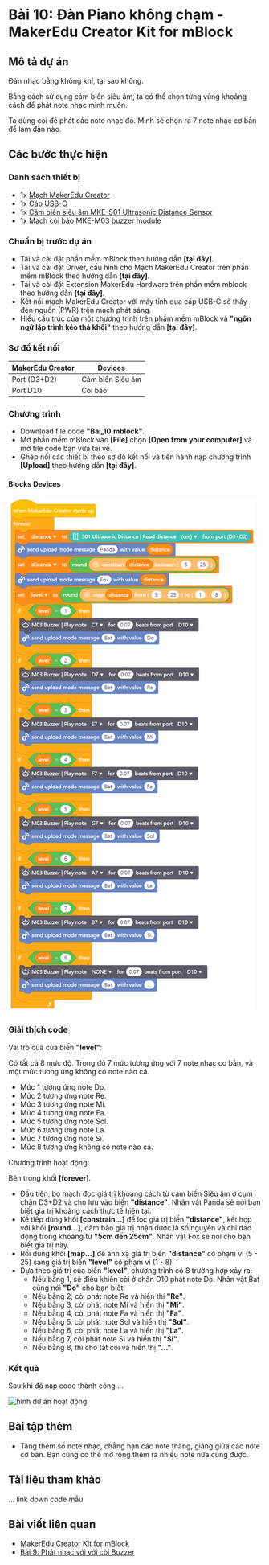 # Bài 10: Đàn Piano không chạm - MakerEdu Creator Kit for mBlock

## Mô tả dự án

Đàn nhạc bằng không khí, tại sao không.

Bằng cách sử dụng cảm biến siêu âm, ta có thể chọn từng vùng khoảng cách để phát note nhạc mình muốn.

Ta dùng còi để phát các note nhạc đó. Mình sẽ chọn ra 7 note nhạc cơ bản để làm đàn nào.

## Các bước thực hiện

### Danh sách thiết bị

- 1x [Mạch MakerEdu Creator](https://www.makerlab.vn/creator)
- 1x [Cáp USB-C](https://hshop.vn/cap-usb-type-c)
- 1x [Cảm biến siêu âm MKE-S01 Ultrasonic Distance Sensor](https://makerlab.vn/mkes01)
- 1x [Mạch còi báo MKE-M03 buzzer module](https://makerlab.vn/mkem03)

### Chuẩn bị trước dự án

- Tải và cài đặt phần mềm mBlock theo hướng dẫn **[tại đây]**.
- Tải và cài đặt Driver, cấu hình cho Mạch MakerEdu Creator trên phần mềm mBlock theo hướng dẫn **[tại đây]**.
- Tải và cài đặt Extension MakerEdu Hardware trên phần mềm mblock theo hướng dẫn **[tại đây]**.
- Kết nối mạch MakerEdu Creator với máy tính qua cáp USB-C sẽ thấy đèn nguồn (PWR) trên mạch phát sáng.
- Hiểu cấu trúc của một chương trình trên phầm mềm mBlock và **"ngôn ngữ lập trình kéo thả khối"** theo hướng dẫn **[tại đây]**.

### Sơ đồ kết nối

| MakerEdu Creator | Devices              |
|------------------|----------------------|
| Port (D3+D2)     | Cảm biến Siêu âm     |
| Port D10         | Còi báo              |

### Chương trình

- Download file code **"Bai_10.mblock"**.
- Mở phần mềm mBlock vào **[File]** chọn **[Open from your computer]** và mở file code bạn vừa tải về.
- Ghép nối các thiết bị theo sơ đồ kết nối và tiến hành nạp chương trình **[Upload]** theo hướng dẫn **[tại đây]**.

#### Blocks Devices

![Creator mBlock Bai 10 1](/ex/less10/image/825px-Creator_mBlock_Bai_10.png)

### Giải thích code

Vai trò của của biến **"level"**:

Có tất cả 8 mức độ. Trong đó 7 mức tương ứng với 7 note nhạc cơ bản, và một mức tương ứng không có note nào cả.

- Mức 1 tương ứng note Do.
- Mức 2 tương ứng note Re.
- Mức 3 tương ứng note Mi.
- Mức 4 tương ứng note Fa.
- Mức 5 tương ứng note Sol.
- Mức 6 tương ứng note La.
- Mức 7 tương ứng note Si.
- Mức 8 tương ứng không có note nào cả.

Chương trình hoạt động:

Bên trong khối **[forever]**.

- Đầu tiên, bo mạch đọc giá trị khoảng cách từ cảm biến Siêu âm ở cụm chân D3+D2 và cho lưu vào biến **"distance"**. Nhân vật Panda sẽ nói bạn biết giá trị khoảng cách thực tế hiện tại.
- Kế tiếp dùng khối **[constrain...]** để lọc giá trị biến **"distance"**, kết hợp với khối **[round...]**, đảm bảo giá trị nhận được là số nguyên và chỉ dao động trong khoảng từ **"5cm đến 25cm"**. Nhân vật Fox sẽ nói cho bạn biết giá trị này.
- Rồi dùng khối **[map...]** để ánh xạ giá trị biến **"distance"** có phạm vi (5 - 25) sang giá trị biến **"level"** có phạm vi (1 - 8).
- Dựa theo giá trị của biến **"level"**, chương trình có 8 trường hợp xảy ra:
  - Nếu bằng 1, sẽ điều khiển còi ở chân D10 phát note Do. Nhân vật Bat cũng nói **"Do"** cho bạn biết.
  - Nếu bằng 2, còi phát note Re và hiển thị **"Re"**.
  - Nếu bằng 3, còi phát note Mi và hiển thị **"Mi"**.
  - Nếu bằng 4, còi phát note Fa và hiển thị **"Fa"**.
  - Nếu bằng 5, còi phát note Sol và hiển thị **"Sol"**.
  - Nếu bằng 6, còi phát note La và hiển thị **"La"**.
  - Nếu bằng 7, còi phát note Si và hiển thị **"Si"**.
  - Nếu bằng 8, thì cho tắt còi và hiển thị **"..."**.

### Kết quả

Sau khi đã nạp code thành công ...

![hình dự án hoạt động](project_image.png)

## Bài tập thêm

- Tăng thêm số note nhạc, chẳng hạn các note thăng, giáng giữa các note cơ bản. Bạn cũng có thể mở rộng thêm ra nhiều note nữa cũng được.

## Tài liệu tham khảo

... link down code mẫu

## Bài viết liên quan

- [MakerEdu Creator Kit for mBlock](/README.md)
- [Bài 9: Phát nhạc với với còi Buzzer](/ex/less09/README.md)
